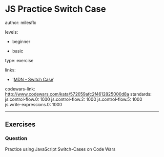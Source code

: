 # JS Practice Switch Case
author: milesflo

levels:

  - beginner

  - basic

type: exercise

links:

  - '[MDN - Switch Case](https://developer.mozilla.org/en-US/docs/Web/JavaScript/Reference/Statements/switch)'

codewars-link: http://www.codewars.com/kata/572059afc2f4612825000d8a
standards:
  js.control-flow.0: 1000
  js.control-flow.2: 1000
  js.control-flow.5: 1000
  js.write-expressions.0: 1000

---
## Exercises
### Question
Practice using JavaScript Switch-Cases on Code Wars
